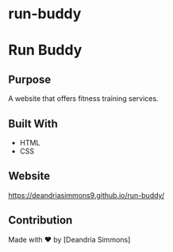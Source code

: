 # run-buddy
# Run Buddy
## Purpose
A website that offers fitness training services.

## Built With
* HTML
* CSS

## Website
https://deandriasimmons9.github.io/run-buddy/

## Contribution
Made with ❤️ by [Deandria Simmons]
